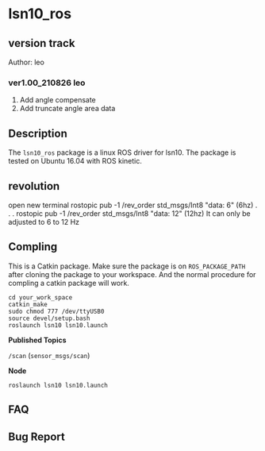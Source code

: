 # lsn10_ros

## version track
Author: leo

### ver1.00_210826 leo
1. Add angle compensate
2. Add truncate angle area data

## Description
The `lsn10_ros` package is a linux ROS driver for lsn10.
The package is tested on Ubuntu 16.04 with ROS kinetic.

## revolution
open new terminal
rostopic pub -1 /rev_order std_msgs/Int8 "data: 6" 		(6hz)
.
.
.
rostopic pub -1 /rev_order std_msgs/Int8 "data: 12" 		(12hz)
It can only be adjusted to 6 to 12 Hz
## Compling
This is a Catkin package. Make sure the package is on `ROS_PACKAGE_PATH` after cloning the package to your workspace. And the normal procedure for compling a catkin package will work.

```
cd your_work_space
catkin_make 
sudo chmod 777 /dev/ttyUSB0
source devel/setup.bash
roslaunch lsn10 lsn10.launch 

```

**Published Topics**

``/scan`` (`sensor_msgs/scan`)

**Node**

```
roslaunch lsn10 lsn10.launch
```

## FAQ

## Bug Report







